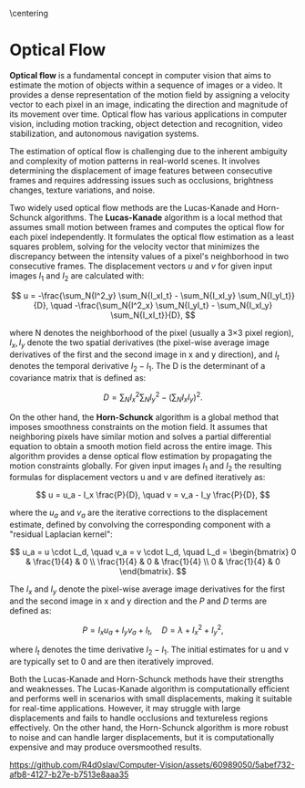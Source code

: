 \centering
<h1>Optical Flow</h1>

<b>Optical flow</b> is a fundamental concept in computer vision that aims to estimate the motion of objects within a sequence of images or a video. It provides a dense representation of the motion field by assigning a velocity vector to each pixel in an image, indicating the direction and magnitude of its movement over time. Optical flow has various applications in computer vision, including motion tracking, object detection and recognition, video stabilization, and autonomous navigation systems.

The estimation of optical flow is challenging due to the inherent ambiguity and complexity of motion patterns in real-world scenes. It involves determining the displacement of image features between consecutive frames and requires addressing issues such as occlusions, brightness changes, texture variations, and noise.

Two widely used optical flow methods are the Lucas-Kanade and Horn-Schunck algorithms. The <b>Lucas-Kanade</b> algorithm is a local method that assumes small motion between frames and computes the optical flow for each pixel independently. It formulates the optical flow estimation as a least squares problem, solving for the velocity vector that minimizes the discrepancy between the intensity values of a pixel's neighborhood in two consecutive frames.
The displacement vectors <i>u</i> and <i>v</i> for given input images $I_1$ and $I_2$ are calculated with:

$$ u = -\frac{\sum_N{I^2_y} \sum_N{I_xI_t} - \sum_N{I_xI_y} \sum_N{I_yI_t}}{D}, \quad -\frac{\sum_N{I^2_x} \sum_N{I_yI_t} - \sum_N{I_xI_y} \sum_N{I_xI_t}}{D}, $$

where N denotes the neighborhood of the pixel (usually a 3×3 pixel region), $I_x, I_y$ denote the two spatial derivatives (the pixel-wise average image derivatives of the first and the second image in x and y direction), and $I_t$ denotes the temporal derivative $I_2-I_1$. The D is the determinant of a covariance matrix that is defined as:

$$ D = \sum_N{I^2_x} \sum_N{I^2_y} - (\sum_N{I_xI_y})^2. $$

On the other hand, the <b>Horn-Schunck</b> algorithm is a global method that imposes smoothness constraints on the motion field. It assumes that neighboring pixels have similar motion and solves a partial differential equation to obtain a smooth motion field across the entire image. This algorithm provides a dense optical flow estimation by propagating the motion constraints globally.
For given input images $I_1$ and $I_2$ the resulting formulas for displacement vectors u and v are defined iteratively as:

$$ u = u_a - I_x \frac{P}{D}, \quad v = v_a - I_y \frac{P}{D}, $$

where the $u_a$ and $v_a$ are the iterative corrections to the displacement estimate, defined by convolving the corresponding component with a "residual Laplacian kernel":

$$ u_a = u \cdot L_d, \quad v_a = v \cdot L_d, \quad L_d = \begin{bmatrix}
0 & \frac{1}{4} & 0 \\
\frac{1}{4} & 0 & \frac{1}{4} \\
0 & \frac{1}{4} & 0 
\end{bmatrix}.
$$

The $I_x$ and $I_y$ denote the pixel-wise average image derivatives for the first and the second image in x and y direction and the <i>P</i> and <i>D</i> terms are defined as:

$$ P = I_xu_a + I_yv_a + I_t, \quad D = \lambda + I^2_x + I^2_y, $$

where $I_t$ denotes the time derivative $I_2-I_1$. The initial estimates for u and v are typically set to 0 and are then iteratively improved.

Both the Lucas-Kanade and Horn-Schunck methods have their strengths and weaknesses. The Lucas-Kanade algorithm is computationally efficient and performs well in scenarios with small displacements, making it suitable for real-time applications. However, it may struggle with large displacements and fails to handle occlusions and textureless regions effectively. On the other hand, the Horn-Schunck algorithm is more robust to noise and can handle larger displacements, but it is computationally expensive and may produce oversmoothed results.


https://github.com/R4d0slav/Computer-Vision/assets/60989050/5abef732-afb8-4127-b27e-b7513e8aaa35

